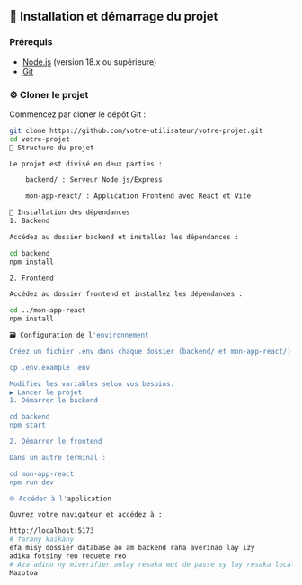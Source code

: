 ## 🚀 Installation et démarrage du projet

### Prérequis
- [Node.js](https://nodejs.org/) (version 18.x ou supérieure)
- [Git](https://git-scm.com/)

### ⚙️ Cloner le projet
Commencez par cloner le dépôt Git :
```bash
git clone https://github.com/votre-utilisateur/votre-projet.git
cd votre-projet
📂 Structure du projet

Le projet est divisé en deux parties :

    backend/ : Serveur Node.js/Express

    mon-app-react/ : Application Frontend avec React et Vite

🔧 Installation des dépendances
1. Backend

Accédez au dossier backend et installez les dépendances :

cd backend
npm install

2. Frontend

Accédez au dossier frontend et installez les dépendances :

cd ../mon-app-react
npm install

🗃️ Configuration de l'environnement

Créez un fichier .env dans chaque dossier (backend/ et mon-app-react/) en utilisant les exemples fournis :

cp .env.example .env

Modifiez les variables selon vos besoins.
▶️ Lancer le projet
1. Démarrer le backend

cd backend
npm start

2. Démarrer le frontend

Dans un autre terminal :

cd mon-app-react
npm run dev

🌐 Accéder à l'application

Ouvrez votre navigateur et accédez à :

http://localhost:5173
# farany kaikany
efa misy dossier database ao am backend raha averinao lay izy 
adika fotsiny reo requete reo
# Aza adino ny miverifier anlay resaka mot de passe sy lay resaka localhost anlay base de donnee sendra tsy tandritandrina okay
Mazotoa

